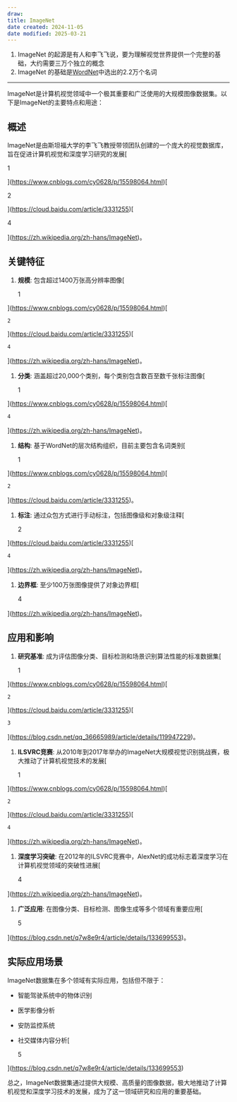```yaml
---
draw:
title: ImageNet
date created: 2024-11-05
date modified: 2025-03-21
---
```

1. ImageNet 的起源是有人和李飞飞说，要为理解视觉世界提供一个完整的基础，大约需要三万个独立的概念
2. ImageNet 的基础是[WordNet](WordNet.md)中选出的2.2万个名词

---

ImageNet是计算机视觉领域中一个极其重要和广泛使用的大规模图像数据集。以下是ImageNet的主要特点和用途：

## 概述

ImageNet是由斯坦福大学的李飞飞教授带领团队创建的一个庞大的视觉数据库，旨在促进计算机视觉和深度学习研究的发展[

1

](https://www.cnblogs.com/cy0628/p/15598064.html)[

2

](https://cloud.baidu.com/article/3331255)[

4

](https://zh.wikipedia.org/zh-hans/ImageNet)。

## 关键特征

1. **规模**: 包含超过1400万张高分辨率图像[
    

    1

    

](https://www.cnblogs.com/cy0628/p/15598064.html)[

    

    2

    

](https://cloud.baidu.com/article/3331255)[

    

    4

    

](https://zh.wikipedia.org/zh-hans/ImageNet)。

1. **分类**: 涵盖超过20,000个类别，每个类别包含数百至数千张标注图像[
    

    1

    

](https://www.cnblogs.com/cy0628/p/15598064.html)[

    

    4

    

](https://zh.wikipedia.org/zh-hans/ImageNet)。

1. **结构**: 基于WordNet的层次结构组织，目前主要包含名词类别[
    

    1

    

](https://www.cnblogs.com/cy0628/p/15598064.html)[

    

    2

    

](https://cloud.baidu.com/article/3331255)。

1. **标注**: 通过众包方式进行手动标注，包括图像级和对象级注释[
    

    2

    

](https://cloud.baidu.com/article/3331255)[

    

    4

    

](https://zh.wikipedia.org/zh-hans/ImageNet)。

1. **边界框**: 至少100万张图像提供了对象边界框[
    

    4

    

](https://zh.wikipedia.org/zh-hans/ImageNet)。

## 应用和影响

1. **研究基准**: 成为评估图像分类、目标检测和场景识别算法性能的标准数据集[
    

    1

    

](https://www.cnblogs.com/cy0628/p/15598064.html)[

    

    2

    

](https://cloud.baidu.com/article/3331255)[

    

    3

    

](https://blog.csdn.net/qq_36665989/article/details/119947229)。

1. **ILSVRC竞赛**: 从2010年到2017年举办的ImageNet大规模视觉识别挑战赛，极大推动了计算机视觉技术的发展[
    

    1

    

](https://www.cnblogs.com/cy0628/p/15598064.html)[

    

    2

    

](https://cloud.baidu.com/article/3331255)[

    

    4

    

](https://zh.wikipedia.org/zh-hans/ImageNet)。

1. **深度学习突破**: 在2012年的ILSVRC竞赛中，AlexNet的成功标志着深度学习在计算机视觉领域的突破性进展[
    

    4

    

](https://zh.wikipedia.org/zh-hans/ImageNet)。

1. **广泛应用**: 在图像分类、目标检测、图像生成等多个领域有重要应用[
    

    5

    

](https://blog.csdn.net/q7w8e9r4/article/details/133699553)。

## 实际应用场景

ImageNet数据集在多个领域有实际应用，包括但不限于：

- 智能驾驶系统中的物体识别
- 医学影像分析
- 安防监控系统
- 社交媒体内容分析[
    

    5

    

](https://blog.csdn.net/q7w8e9r4/article/details/133699553)

总之，ImageNet数据集通过提供大规模、高质量的图像数据，极大地推动了计算机视觉和深度学习技术的发展，成为了这一领域研究和应用的重要基础。
